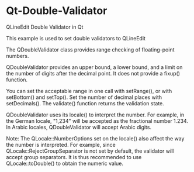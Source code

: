 # Qt-Double-Validator
QLineEdit Double Validator in Qt

This example is used to set double validators to QLineEdit

The QDoubleValidator class provides range checking of floating-point numbers.

QDoubleValidator provides an upper bound, a lower bound, and a limit on the number of digits after the decimal point. It does not provide a fixup() function.

You can set the acceptable range in one call with setRange(), or with setBottom() and setTop(). Set the number of decimal places with setDecimals(). The validate() function returns the validation state.

QDoubleValidator uses its locale() to interpret the number. For example, in the German locale, "1,234" will be accepted as the fractional number 1.234. In Arabic locales, QDoubleValidator will accept Arabic digits.

Note: The QLocale::NumberOptions set on the locale() also affect the way the number is interpreted. For example, since QLocale::RejectGroupSeparator is not set by default, the validator will accept group separators. It is thus recommended to use QLocale::toDouble() to obtain the numeric value.
